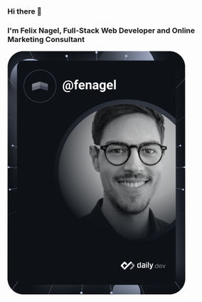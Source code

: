 ### Hi there 👋

### I'm Felix Nagel, Full-Stack Web Developer and Online Marketing Consultant

<a href="https://app.daily.dev/"><img src="https://github.com/fenagel/fenagel/blob/main/devcard.svg" width="400" alt="Felix Nagel's Dev Card"/></a>

<!--
**fenagel/fenagel** is a ✨ _special_ ✨ repository because its `README.md` (this file) appears on your GitHub profile.

Here are some ideas to get you started:

- 🔭 I’m currently working on ...
- 🌱 I’m currently learning ...
- 👯 I’m looking to collaborate on ...
- 🤔 I’m looking for help with ...
- 💬 Ask me about ...
- 📫 How to reach me: ...
- 😄 Pronouns: ...
- ⚡ Fun fact: ...
-->
